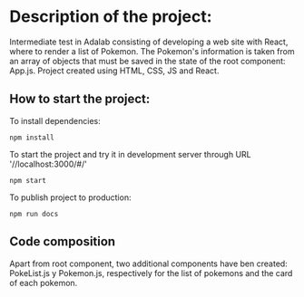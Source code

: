 # Description of the project:
Intermediate test in Adalab consisting of developing a web site with React, where to render a list of Pokemon.
The Pokemon's information is taken from an array of objects that must be saved in the state of the root component: App.js. 
Project created using HTML, CSS, JS and React.

## How to start the project:
To install dependencies:

`npm install`

To start the project and try it in development server through URL '//localhost:3000/#/'

`npm start`

To publish project to production:

 `npm run docs`
 
 ## Code composition
 Apart from root component, two additional components have ben created: PokeList.js y Pokemon.js, respectively for the list of pokemons and the card of each pokemon.
 
